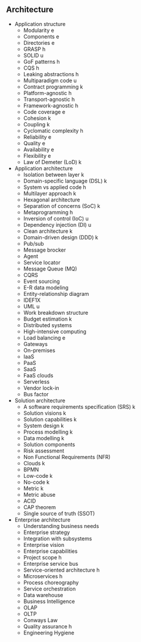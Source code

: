 ## Architecture

- Application structure
  - Modularity e
  - Components e
  - Directories e
  - GRASP h
  - SOLID u
  - GoF patterns h
  - CQS h
  - Leaking abstractions h
  - Multiparadigm code u
  - Contract programming k
  - Platform-agnostic h
  - Transport-agnostic h
  - Framework-agnostic h
  - Code coverage e
  - Cohesion k
  - Coupling k
  - Cyclomatic complexity h
  - Reliability e
  - Quality e
  - Availability e
  - Flexibility e
  - Law of Demeter (LoD) k
- Application architecture
  - Isolation between layer k
  - Domain-specific language (DSL) k
  - System vs applied code h
  - Multilayer approach k
  - Hexagonal architecture
  - Separation of concerns (SoC) k
  - Metaprogramming h
  - Inversion of control (IoC) u
  - Dependency injection (DI) u
  - Clean architecture k
  - Domain-driven design (DDD) k
  - Pub/sub
  - Message brocker
  - Agent
  - Service locator
  - Message Queue (MQ)
  - CQRS
  - Event sourcing
  - E-R data modeling
  - Entity-relationship diagram
  - IDEF1X
  - UML u
  - Work breakdown structure
  - Budget estimation k
  - Distributed systems
  - High-intensive computing
  - Load balancing e
  - Gateways
  - On-premises
  - IaaS
  - PaaS
  - SaaS
  - FaaS clouds
  - Serverless
  - Vendor lock-in
  - Bus factor
- Solution architecture
  - A software requirements specification (SRS) k
  - Solution visions k
  - Solution capabilities k
  - System design k
  - Process modelling k
  - Data modelling k
  - Solution components
  - Risk assessment
  - Non Functional Requirements (NFR)
  - Clouds k
  - BPMN
  - Low-code k
  - No-code k
  - Metric k
  - Metric abuse
  - ACID
  - CAP theorem
  - Single source of truth (SSOT)
- Enterprise architecture
  - Understanding business needs
  - Enterprise strategy
  - Integration with subsystems
  - Enterprise vision
  - Enterprise capabilities
  - Project scope h
  - Enterprise service bus
  - Service-oriented architecture h
  - Microservices h
  - Process choreography
  - Service orchestration
  - Data warehouse
  - Business Intelligence
  - OLAP
  - OLTP
  - Conways Law
  - Quality assurance h
  - Engineering Hygiene